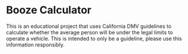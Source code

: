# Booze Calculator

This is an educational project that uses California DMV guidelines to calculate whether the average person will be under the legal limits to operate a vehicle. This is intended to only be a guideline, please use this information responsibly.
